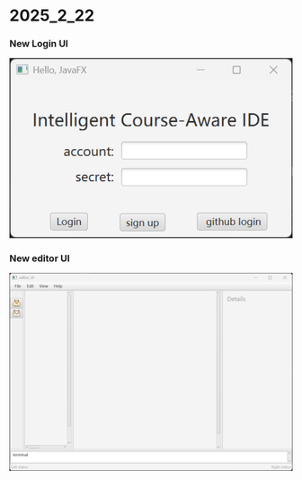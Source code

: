 

# 2025_2_22



### New Login UI

![UI_design_picture2](.\picture\UI_design_picture2.png)





### New editor UI

![UI_design_picture1](.\picture\UI_design_picture1.png)
